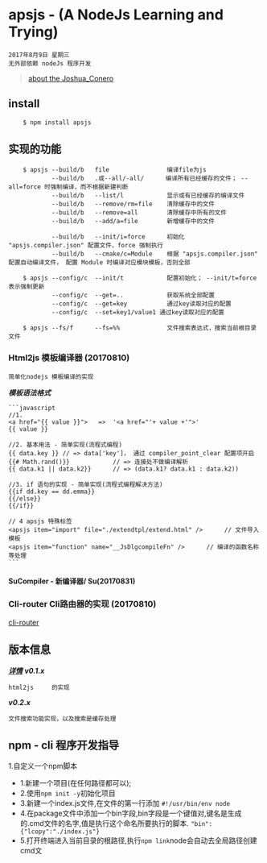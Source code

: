 # apsjs - (A NodeJs Learning and Trying)
>
    2017年8月9日 星期三
    无外部依赖 nodeJs 程序开发

> [about the Joshua_Conero](https://www.conero.cn)
## install
```
    $ npm install apsjs
```
## 实现的功能
```
    $ apsjs --build/b   file                编译file为js
            --build/b   .或--all/-all/      编译所有已经缓存的文件； --all=force 时强制编译，而不根据新建判断
            --build/b   --list/l            显示或有已经缓存的编译文件
            --build/b   --remove/rm=file    清除缓存中的文件
            --build/b   --remove=all        清除缓存中所有的文件
            --build/b   --add/a=file        新增缓存中的文件

            --build/b   --init/i=force      初始化 "apsjs.compiler.json" 配置文件，force 强制执行    
            --build/b   --cmake/c=Module    根据 "apsjs.compiler.json" 配置自动编译文件， 配置 Module 时编译对应模块模板，否则全部

    $ apsjs --config/c  --init/t            配置初始化； --init/t=force 表示强制更新
            --config/c  --get=..            获取系统全部配置
            --config/c  --get=key           通过key读取对应的配置
            --config/c  --set=key1/value1 通过key读取对应的配置
    
    $ apsjs --fs/f      --fs=%%             文件搜索表达式，搜索当前根目录文件
```

### Html2js 模板编译器 (20170810)

    简单化nodejs 模板编译的实现


***模板语法格式***

    ```javascript    
    //1.
    <a href="{{ value }}">   =>  '<a href="'+ value +'">'
    {{ value }}

    //2. 基本用法 - 简单实现(流程式编程)
    {{ data.key }} // => data['key']， 通过 compiler_point_clear 配置项开启
    {{# Math.rand()}}            // => 连接处不做编译解析
    {{ data.k1 || data.k2}}      // => (data.k1? data.k1 : data.k2))

    //3. if 语句的实现 - 简单实现(流程式编程解决方法)
    {{if dd.key == dd.emma}}
    {{/else}}
    {{/if}}

    // 4 apsjs 特殊标签
    <apsjs item="import" file="./extendtpl/extend.html" />      // 文件导入模板
    <apsjs item="function" name="__JsDlgcompileFn" />      // 编译的函数名称等处理
    ```

#### SuCompiler - 新编译器/ Su(20170831)

### Cli-router Cli路由器的实现 (20170810)
[cli-router](./node_modules/cli-router)

## 版本信息
***[详情](./version.md)***
***v0.1.x***

    html2js     的实现

***v0.2.x***

    文件搜索功能实现，以及搜索是缓存处理    

## npm - cli 程序开发指导

1.自定义一个npm脚本
 - 1.新建一个项目(在任何路径都可以);
 - 2.使用`npm init -y`初始化项目
 - 3.新建一个index.js文件,在文件的第一行添加 `#!/usr/bin/env node`
 - 4.在package文件中添加一个bin字段,bin字段是一个键值对,键名是生成的.cmd文件的名字,值是执行这个命名所要执行的脚本.
`"bin":{"lcopy":"./index.js"}`
 - 5.打开终端进入当前目录的根路径,执行`npm link`node会自动去全局路径创建cmd文   